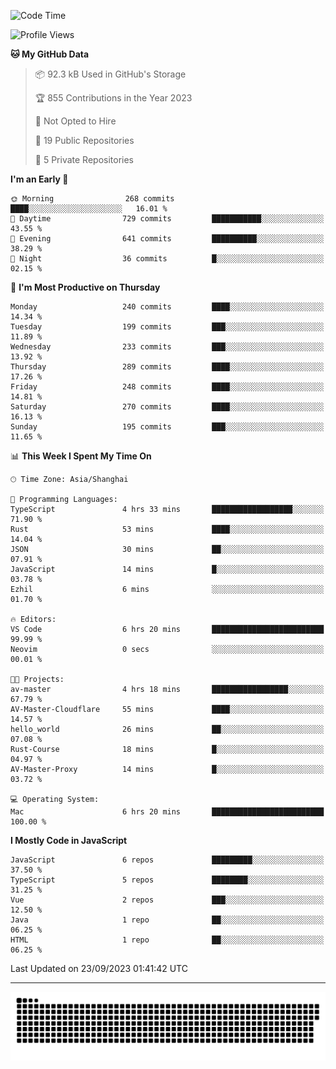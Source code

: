 <!--
<picture>
  <source
    srcset="https://github-readme-stats.vercel.app/api?username=kevinxft&show_icons=true&theme=dark"
    media="(prefers-color-scheme: dark)"
  />
  <source
    srcset="https://github-readme-stats.vercel.app/api?username=kevinxft&show_icons=true"
    media="(prefers-color-scheme: light), (prefers-color-scheme: no-preference)"
  />
  <img src="https://github-readme-stats.vercel.app/api?username=kevinxft&show_icons=true" />
</picture>
-->

<!--START_SECTION:waka-->
![Code Time](http://img.shields.io/badge/Code%20Time-1%2C258%20hrs%2025%20mins-blue)

![Profile Views](http://img.shields.io/badge/Profile%20Views-0-blue)

**🐱 My GitHub Data** 

> 📦 92.3 kB Used in GitHub's Storage 
 > 
> 🏆 855 Contributions in the Year 2023
 > 
> 🚫 Not Opted to Hire
 > 
> 📜 19 Public Repositories 
 > 
> 🔑 5 Private Repositories 
 > 
**I'm an Early 🐤** 

```text
🌞 Morning                268 commits         ████░░░░░░░░░░░░░░░░░░░░░   16.01 % 
🌆 Daytime                729 commits         ███████████░░░░░░░░░░░░░░   43.55 % 
🌃 Evening                641 commits         ██████████░░░░░░░░░░░░░░░   38.29 % 
🌙 Night                  36 commits          █░░░░░░░░░░░░░░░░░░░░░░░░   02.15 % 
```
📅 **I'm Most Productive on Thursday** 

```text
Monday                   240 commits         ████░░░░░░░░░░░░░░░░░░░░░   14.34 % 
Tuesday                  199 commits         ███░░░░░░░░░░░░░░░░░░░░░░   11.89 % 
Wednesday                233 commits         ███░░░░░░░░░░░░░░░░░░░░░░   13.92 % 
Thursday                 289 commits         ████░░░░░░░░░░░░░░░░░░░░░   17.26 % 
Friday                   248 commits         ████░░░░░░░░░░░░░░░░░░░░░   14.81 % 
Saturday                 270 commits         ████░░░░░░░░░░░░░░░░░░░░░   16.13 % 
Sunday                   195 commits         ███░░░░░░░░░░░░░░░░░░░░░░   11.65 % 
```


📊 **This Week I Spent My Time On** 

```text
🕑︎ Time Zone: Asia/Shanghai

💬 Programming Languages: 
TypeScript               4 hrs 33 mins       ██████████████████░░░░░░░   71.90 % 
Rust                     53 mins             ████░░░░░░░░░░░░░░░░░░░░░   14.04 % 
JSON                     30 mins             ██░░░░░░░░░░░░░░░░░░░░░░░   07.91 % 
JavaScript               14 mins             █░░░░░░░░░░░░░░░░░░░░░░░░   03.78 % 
Ezhil                    6 mins              ░░░░░░░░░░░░░░░░░░░░░░░░░   01.70 % 

🔥 Editors: 
VS Code                  6 hrs 20 mins       █████████████████████████   99.99 % 
Neovim                   0 secs              ░░░░░░░░░░░░░░░░░░░░░░░░░   00.01 % 

🐱‍💻 Projects: 
av-master                4 hrs 18 mins       █████████████████░░░░░░░░   67.79 % 
AV-Master-Cloudflare     55 mins             ████░░░░░░░░░░░░░░░░░░░░░   14.57 % 
hello_world              26 mins             ██░░░░░░░░░░░░░░░░░░░░░░░   07.08 % 
Rust-Course              18 mins             █░░░░░░░░░░░░░░░░░░░░░░░░   04.97 % 
AV-Master-Proxy          14 mins             █░░░░░░░░░░░░░░░░░░░░░░░░   03.72 % 

💻 Operating System: 
Mac                      6 hrs 20 mins       █████████████████████████   100.00 % 
```

**I Mostly Code in JavaScript** 

```text
JavaScript               6 repos             █████████░░░░░░░░░░░░░░░░   37.50 % 
TypeScript               5 repos             ████████░░░░░░░░░░░░░░░░░   31.25 % 
Vue                      2 repos             ███░░░░░░░░░░░░░░░░░░░░░░   12.50 % 
Java                     1 repo              ██░░░░░░░░░░░░░░░░░░░░░░░   06.25 % 
HTML                     1 repo              ██░░░░░░░░░░░░░░░░░░░░░░░   06.25 % 
```




 Last Updated on 23/09/2023 01:41:42 UTC
<!--END_SECTION:waka-->

---

<picture>
  <source media="(prefers-color-scheme: dark)" srcset="https://raw.githubusercontent.com/kevinxft/kevinxft/output/github-contribution-grid-snake-dark.svg">
  <source media="(prefers-color-scheme: light)" srcset="https://raw.githubusercontent.com/kevinxft/kevinxft/output/github-contribution-grid-snake.svg">
  <img alt="github contribution grid snake animation" src="https://raw.githubusercontent.com/kevinxft/kevinxft/output/github-contribution-grid-snake.svg">
</picture>
